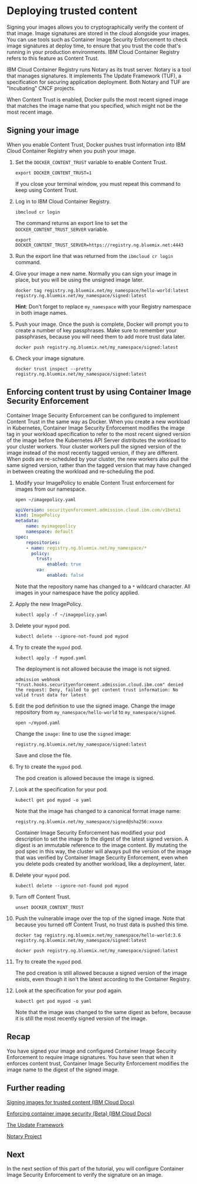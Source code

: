# Deploying trusted content

Signing your images allows you to cryptographically verify the content of that image. Image signatures are stored in the cloud alongside your images. You can use tools such as Container Image Security Enforcement to check image signatures at deploy time, to ensure that you trust the code that's running in your production environments. IBM Cloud Container Registry refers to this feature as Content Trust.

IBM Cloud Container Registry runs Notary as its trust server. Notary is a tool that manages signatures. It implements The Update Framework (TUF), a specification for securing application deployment. Both Notary and TUF are "Incubating" CNCF projects.

When Content Trust is enabled, Docker pulls the most recent signed image that matches the image name that you specified, which might not be the most recent image.

## Signing your image

When you enable Content Trust, Docker pushes trust information into IBM Cloud Container Registry when you push your image.

1. Set the `DOCKER_CONTENT_TRUST` variable to enable Content Trust.

    `export DOCKER_CONTENT_TRUST=1`

    If you close your terminal window, you must repeat this command to keep using Content Trust.

2. Log in to IBM Cloud Container Registry.

    `ibmcloud cr login`

    The command returns an export line to set the `DOCKER_CONTENT_TRUST_SERVER` variable.

    `export DOCKER_CONTENT_TRUST_SERVER=https://registry.ng.bluemix.net:4443`

3. Run the export line that was returned from the `ibmcloud cr login` command.

4. Give your image a new name. Normally you can sign your image in place, but you will be using the unsigned image later.

    `docker tag registry.ng.bluemix.net/my_namespace/hello-world:latest registry.ng.bluemix.net/my_namespace/signed:latest`

    **Hint**: Don't forget to replace `my_namespace` with your Registry namespace in both image names.

5. Push your image. Once the push is complete, Docker will prompt you to create a number of key passphrases. Make sure to remember your passphrases, because you will need them to add more trust data later.

    `docker push registry.ng.bluemix.net/my_namespace/signed:latest`

6. Check your image signature.

    `docker trust inspect --pretty registry.ng.bluemix.net/my_namespace/signed:latest`

## Enforcing content trust by using Container Image Security Enforcement

Container Image Security Enforcement can be configured to implement Content Trust in the same way as Docker. When you create a new workload in Kubernetes, Container Image Security Enforcement modifies the image tag in your workload specification to refer to the most recent signed version of the image before the Kubernetes API Server distributes the workload to your cluster workers. Your cluster workers pull the signed version of the image instead of the most recently tagged version, if they are different. When pods are re-scheduled by your cluster, the new workers also pull the same signed version, rather than the tagged version that may have changed in between creating the workload and re-scheduling the pod.

1. Modify your ImagePolicy to enable Content Trust enforcement for images from our namespace.

    `open ~/imagepolicy.yaml`

    ```yaml
    apiVersion: securityenforcement.admission.cloud.ibm.com/v1beta1
    kind: ImagePolicy
    metadata:
        name: myimagepolicy
        namespace: default
    spec:
        repositories:
        - name: registry.ng.bluemix.net/my_namespace/*
          policy:
            trust:
                enabled: true
            va:
                enabled: false
    ```

    Note that the repository name has changed to a `*` wildcard character. All images in your namespace have the policy applied.

2. Apply the new ImagePolicy.

    `kubectl apply -f ~/imagepolicy.yaml`

3. Delete your `mypod` pod.

    `kubectl delete --ignore-not-found pod mypod`

4. Try to create the `mypod` pod.

    `kubectl apply -f mypod.yaml`

    The deployment is not allowed because the image is not signed.

    `admission webhook "trust.hooks.securityenforcement.admission.cloud.ibm.com" denied the request: Deny, failed to get content trust information: No valid trust data for latest`

5. Edit the pod definition to use the signed image. Change the image repository from `my_namespace/hello-world` to `my_namespace/signed`.

    `open ~/mypod.yaml`

    Change the `image:` line to use the `signed` image:

    `registry.ng.bluemix.net/my_namespace/signed:latest`

    Save and close the file.

6. Try to create the `mypod` pod.

    The pod creation is allowed because the image is signed.

7. Look at the specification for your pod.

    `kubectl get pod mypod -o yaml`

    Note that the image has changed to a canonical format image name:

    `registry.ng.bluemix.net/my_namespace/signed@sha256:xxxxx`

    Container Image Security Enforcement has modified your pod description to set the image to the digest of the latest signed version. A digest is an immutable reference to the image content. By mutating the pod spec in this way, the cluster will always pull the version of the image that was verified by Container Image Security Enforcement, even when you delete pods created by another workload, like a deployment, later.

8. Delete your `mypod` pod.

    `kubectl delete --ignore-not-found pod mypod`

9. Turn off Content Trust.

    `unset DOCKER_CONTENT_TRUST`

10. Push the vulnerable image over the top of the signed image. Note that because you turned off Content Trust, no trust data is pushed this time.

    `docker tag registry.ng.bluemix.net/my_namespace/hello-world:3.6 registry.ng.bluemix.net/my_namespace/signed:latest`

    `docker push registry.ng.bluemix.net/my_namespace/signed:latest`

11. Try to create the `mypod` pod.

    The pod creation is still allowed because a signed version of the image exists, even though it isn't the latest according to the Container Registry.

12. Look at the specification for your pod again.

    `kubectl get pod mypod -o yaml`

    Note that the image was changed to the same digest as before, because it is still the most recently signed version of the image.

## Recap

You have signed your image and configured Container Image Security Enforcement to require image signatures. You have seen that when it enforces content trust, Container Image Security Enforcement modifies the image name to the digest of the signed image.

## Further reading

[Signing images for trusted content (IBM Cloud Docs)](https://console.bluemix.net/docs/services/Registry/registry_trusted_content.html#registry_trustedcontent)

[Enforcing container image security (Beta) (IBM Cloud Docs)](https://console.bluemix.net/docs/services/Registry/registry_security_enforce.html#security_enforce)

[The Update Framework](https://theupdateframework.github.io/)

[Notary Project](https://github.com/theupdateframework/notary)

## Next

In the next section of this part of the tutorial, you will configure Container Image Security Enforcement to verify the signature on an image.
